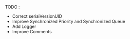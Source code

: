 TODO :
- Correct serialVersionUID
- Improve Synchronized Priority and Synchronized Queue
- Add Logger
- Improve Comments 